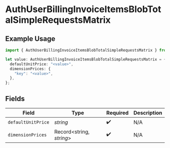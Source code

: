 # AuthUserBillingInvoiceItemsBlobTotalSimpleRequestsMatrix

## Example Usage

```typescript
import { AuthUserBillingInvoiceItemsBlobTotalSimpleRequestsMatrix } from "@vercel/sdk/models/components";

let value: AuthUserBillingInvoiceItemsBlobTotalSimpleRequestsMatrix = {
  defaultUnitPrice: "<value>",
  dimensionPrices: {
    "key": "<value>",
  },
};
```

## Fields

| Field                    | Type                     | Required                 | Description              |
| ------------------------ | ------------------------ | ------------------------ | ------------------------ |
| `defaultUnitPrice`       | *string*                 | :heavy_check_mark:       | N/A                      |
| `dimensionPrices`        | Record<string, *string*> | :heavy_check_mark:       | N/A                      |